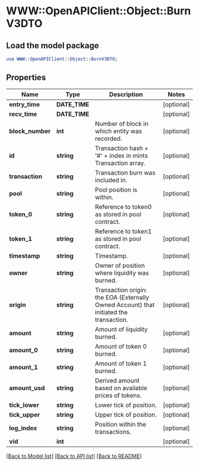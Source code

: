 # WWW::OpenAPIClient::Object::BurnV3DTO

## Load the model package
```perl
use WWW::OpenAPIClient::Object::BurnV3DTO;
```

## Properties
Name | Type | Description | Notes
------------ | ------------- | ------------- | -------------
**entry_time** | **DATE_TIME** |  | [optional] 
**recv_time** | **DATE_TIME** |  | [optional] 
**block_number** | **int** | Number of block in which entity was recorded. | [optional] 
**id** | **string** | Transaction hash + &#39;#&#39; + index in mints Transaction array. | [optional] 
**transaction** | **string** | Transaction burn was included in. | [optional] 
**pool** | **string** | Pool position is within. | [optional] 
**token_0** | **string** | Reference to token0 as stored in pool contract. | [optional] 
**token_1** | **string** | Reference to token1 as stored in pool contract. | [optional] 
**timestamp** | **string** | Timestamp. | [optional] 
**owner** | **string** | Owner of position where liquidity was burned. | [optional] 
**origin** | **string** | Transaction origin: the EOA (Externally Owned Account) that initiated the transaction. | [optional] 
**amount** | **string** | Amount of liquidity burned. | [optional] 
**amount_0** | **string** | Amount of token 0 burned. | [optional] 
**amount_1** | **string** | Amount of token 1 burned. | [optional] 
**amount_usd** | **string** | Derived amount based on available prices of tokens. | [optional] 
**tick_lower** | **string** | Lower tick of position. | [optional] 
**tick_upper** | **string** | Upper tick of position. | [optional] 
**log_index** | **string** | Position within the transactions. | [optional] 
**vid** | **int** |  | [optional] 

[[Back to Model list]](../README.md#documentation-for-models) [[Back to API list]](../README.md#documentation-for-api-endpoints) [[Back to README]](../README.md)


